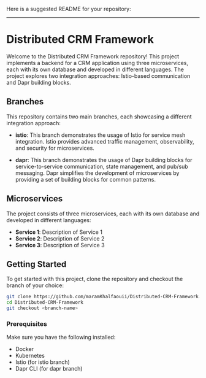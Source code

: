 Here is a suggested README for your repository:

---

# Distributed CRM Framework

Welcome to the Distributed CRM Framework repository! This project implements a backend for a CRM application using three microservices, each with its own database and developed in different languages. The project explores two integration approaches: Istio-based communication and Dapr building blocks.

## Branches

This repository contains two main branches, each showcasing a different integration approach:

- **istio**: This branch demonstrates the usage of Istio for service mesh integration. Istio provides advanced traffic management, observability, and security for microservices.

- **dapr**: This branch demonstrates the usage of Dapr building blocks for service-to-service communication, state management, and pub/sub messaging. Dapr simplifies the development of microservices by providing a set of building blocks for common patterns.

## Microservices

The project consists of three microservices, each with its own database and developed in different languages:

- **Service 1**: Description of Service 1
- **Service 2**: Description of Service 2
- **Service 3**: Description of Service 3

## Getting Started

To get started with this project, clone the repository and checkout the branch of your choice:

```bash
git clone https://github.com/maramKhalfaouii/Distributed-CRM-Framework.git
cd Distributed-CRM-Framework
git checkout <branch-name>
```

### Prerequisites

Make sure you have the following installed:

- Docker
- Kubernetes
- Istio (for istio branch)
- Dapr CLI (for dapr branch)





